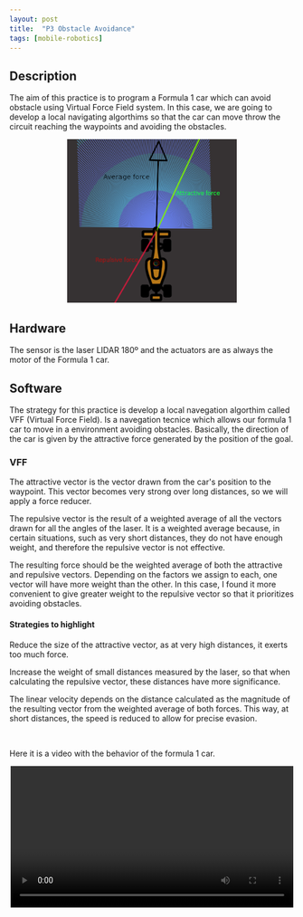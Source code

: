 ```yaml
---
layout: post
title:  "P3 Obstacle Avoidance"
tags: [mobile-robotics]
---
```


## Description

The aim of this practice is to program a Formula 1 car which can avoid obstacle using Virtual Force Field system. In this case, we are going to develop a local navigating algorthims so that the car can move throw the circuit reaching the waypoints and avoiding the obstacles.

<div style="text-align: center;">
    <img src="/assets/images/p3/coche.png" alt="car" style= "width: 300px">
</div>

## Hardware

The sensor is the laser LIDAR 180º and the actuators are as always the motor of the Formula 1 car.

## Software

The strategy for this practice is develop a local navegation algorthim called VFF (Virtual Force Field). Is a navegation tecnice which allows our formula 1 car to move in a environment avoiding obstacles. Basically, the direction of the car is given by the attractive force generated by the position of the goal.

### VFF
The attractive vector is the vector drawn from the car's position to the waypoint. This vector becomes very strong over long distances, so we will apply a force reducer.

The repulsive vector is the result of a weighted average of all the vectors drawn for all the angles of the laser. It is a weighted average because, in certain situations, such as very short distances, they do not have enough weight, and therefore the repulsive vector is not effective.

The resulting force should be the weighted average of both the attractive and repulsive vectors. Depending on the factors we assign to each, one vector will have more weight than the other. In this case, I found it more convenient to give greater weight to the repulsive vector so that it prioritizes avoiding obstacles.


#### Strategies to highlight

Reduce the size of the attractive vector, as at very high distances, it exerts too much force.
    
Increase the weight of small distances measured by the laser, so that when calculating the repulsive vector, these distances have more significance.
    
The linear velocity depends on the distance calculated as the magnitude of the resulting vector from the weighted average of both forces. This way, at short distances, the speed is reduced to allow for precise evasion.

&nbsp;

Here it is a video with the behavior of the formula 1 car.
    
<div style="text-align: center;">
    <video width="500" controls>
      <source src="{{ '/assets/videos/p3/cochevueltacompleta.webm' | relative_url }}" type="video/webm">
      Tu navegador no soporta la reproducción de videos.
    </video>

